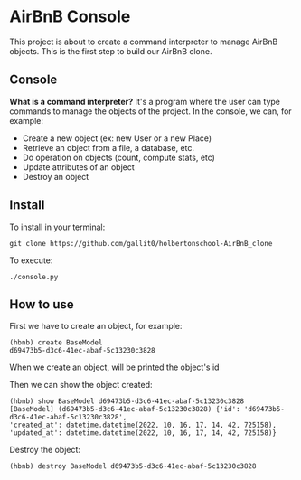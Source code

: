 # AirBnB Console
This project is about to create a command interpreter to manage AirBnB objects. This is the first step to build our AirBnB clone.
## Console
**What is a command interpreter?**
	It's a program where the user can type commands to manage the objects of the project.
In the console, we can, for example:
 - Create a new object (ex: new User or a new Place)
 - Retrieve an object from a file, a database, etc.
 - Do operation on objects (count, compute stats, etc)
 - Update attributes of an object
 - Destroy an object

## Install
To install in your terminal:

    git clone https://github.com/gallit0/holbertonschool-AirBnB_clone

To execute:

    ./console.py

## How to use
First we have to create an object, for example:

    (hbnb) create BaseModel
    d69473b5-d3c6-41ec-abaf-5c13230c3828
When we create an object, will be printed the object's id

Then we can show the object created:

    (hbnb) show BaseModel d69473b5-d3c6-41ec-abaf-5c13230c3828
    [BaseModel] (d69473b5-d3c6-41ec-abaf-5c13230c3828) {'id': 'd69473b5-d3c6-41ec-abaf-5c13230c3828',
    'created_at': datetime.datetime(2022, 10, 16, 17, 14, 42, 725158),
    'updated_at': datetime.datetime(2022, 10, 16, 17, 14, 42, 725158)}

Destroy the object:

    (hbnb) destroy BaseModel d69473b5-d3c6-41ec-abaf-5c13230c3828
